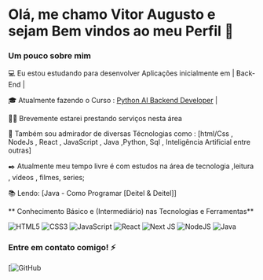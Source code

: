 # Olá, me chamo Vitor Augusto e sejam Bem vindos ao meu Perfil 👋

### Um pouco sobre mim

💻 Eu estou estudando para desenvolver Aplicações inicialmente em | Back-End |

🎓 Atualmente fazendo o Curso : [Python AI Backend Developer](https://web.dio.me/home) |

👩‍💻 Brevemente estarei prestando serviços nesta área

🔎 Também sou admirador de diversas Técnologias como : [html/Css , NodeJs , React , JavaScript , Java ,Python, Sql , Inteligência Artificial entre outras]

✒️ Atualmente meu tempo livre é com estudos na área de tecnologia ,leitura , vídeos , filmes, series;

📚 Lendo: [Java - Como Programar [Deitel & Deitel]]

** Conhecimento Básico e (Intermediário) nas Tecnologias e Ferramentas**

![HTML5](https://img.shields.io/badge/html5-%23E34F26.svg?style=for-the-badge&logo=html5&logoColor=white)
![CSS3](https://img.shields.io/badge/css3-%231572B6.svg?style=for-the-badge&logo=css3&logoColor=white)
![JavaScript](https://img.shields.io/badge/javascript-%23323330.svg?style=for-the-badge&logo=javascript&logoColor=%23F7DF1E)
![React](https://img.shields.io/badge/react-%2320232a.svg?style=for-the-badge&logo=react&logoColor=%2361DAFB)
![Next JS](https://img.shields.io/badge/Next-black?style=for-the-badge&logo=next.js&logoColor=white)
![NodeJS](https://img.shields.io/badge/node.js-6DA55F?style=for-the-badge&logo=node.js&logoColor=white)
![Java](https://img.shields.io/badge/java-%23ED8B00.svg?style=for-the-badge&logo=openjdk&logoColor=white)

### Entre em contato comigo! ⚡
[![GitHub](https://GitHub-vitor-augusto-nascimento)


